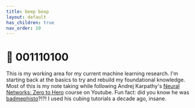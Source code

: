```yaml
---
title: beep boop
layout: default
has_children: true
nav_order: 10
---
```


# 🤖 001110100

This is my working area for my current machine learning research. I'm starting back at the basics to try and rebuild my foundational knowledge. Most of this is my note taking while following Andrej Karpathy's [Neural Networks: Zero to Hero](https://www.youtube.com/watch?v=VMj-3S1tku0&list=PLAqhIrjkxbuWI23v9cThsA9GvCAUhRvKZ) course on Youtube. Fun fact: did you know he was [badmephisto](https://www.youtube.com/@badmephisto)?!?! I used his cubing tutorials a decade ago, insane.
